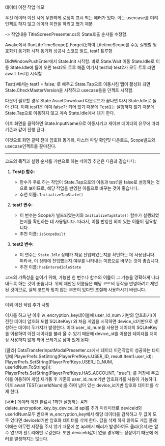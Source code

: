 데이터 이전 작업 메모

우선 데이터 이전 시에 무한하게 로딩이 표시 되는 에러가 있다.
이는 usercase를 미리 인젝트 하지 않고 데이터 이전을 하려고 했기 때문

-> 작업내용
TitleScreenPresenter.cs의 State호출 순서를 수정함.

Awake에서 RunLifeTimeScope().Forget();하여 LifetimeScope를 수동 실행함
암호화키 동기화 시작
동기화 성공시 스코프 빌드, test1 트루함

DidWindowPushEnter에서 State.Init 시작함.
바로 State.Wait 이동
State.Idle로 이동
State.Idle에 들어 오면 test2도 트루 해줌
여기서 test1과 test2가 모두 트루 라면 await Test() 시작함

Test()에서는 test1 = false; 로 해주고
State.Tap으로 이동시킴
탭이 활성화 되면 State.CheckMasterVersion을 시작하고 usecase들을 인젝트 시작함.

다운이 필요할 경우 State.AssetDownload 다운로드가 끝나면 다시 State.Idle로 돌아 간다.
이때 test1은 이미 false가 되어 있기 때문에 Test()는 실행하지 않기 때문에 State.Tap으로 이동하지 않고 계속 State.Idle에서 대기 한다.

이후 화면을 클릭하면 State.InputName으로 이동시키고
세이브 데이터의 유무에 따라 기존과 같이 진행 된다.

이것으로 화면 클릭 전에
암호화 동기화, 마스터 파일 확인및 다운로드, Scope빌드와 usecase인젝트를 끝마친다.


--------------------
코드의 목적과 실행 순서를 기반으로 하는 네이밍 추천은 다음과 같습니다:

1. **Test() 함수**:
    
    - 함수가 주로 하는 작업이 State.Tap으로의 이동과 test1을 false로 설정하는 것으로 보이므로, 해당 작업을 반영한 이름으로 바꾸는 것이 좋습니다.
    - 추천 이름: `InitializeTapState()`
2. **test1 변수**:
    
    - 이 변수는 Scope가 빌드되었는지와 `InitializeTapState()` 함수가 실행되었는지를 확인하는 데 사용됩니다. 따라서, 이를 반영한 의미 있는 이름이 필요합니다.
    - 추천 이름: `isScopeBuilt`
3. **test2 변수**:
    
    - 이 변수는 `State.Idle` 상태가 처음 진입되었는지를 확인하는 데 사용됩니다. 따라서, 이 상태에 진입했는지 여부를 나타내는 이름으로 바꾸는 것이 좋습니다.
    - 추천 이름: `hasEnteredIdleState`

코드의 가독성을 높이기 위해, 가능한 한 변수나 함수의 이름이 그 기능을 명확하게 나타내도록 하는 것이 좋습니다. 위의 제안된 이름들은 해당 코드의 동작을 반영하려고 제안된 것이므로, 실제 코드와 맞지 않는 부분이 있다면 조절해 사용하시기 바랍니다.

-------------------------------------

이외 이전 작업 추가 사항

이사를 하고 난 이후 w_encryption_key테이블에 user_id_num 기반의 암호화키(이전한 데이터 암호화 포함 SQLiteKey) 와 처음 게임을 시작하면 device_id기반으로 생성하는 데이터 두가지가 발생한다. 
이때 user_id_num을 사용한 데이터의 SQLiteKey를 이용하여 이전 데이터를 불러 올 수 있기 때문에 device_id를 이용한 데이터를 더이상 사용하지 않게 되어 쓰레기로 남아 있게 된다.

[클라]
DataTransferInputModalPresenter.cs에서 데이터 이전작업이 성공하는 타이밍에 
PlayerPrefs.SetString(PlayerPrefKeys.USER_ID, result.Item1.user_id);  
PlayerPrefs.SetString(PlayerPrefKeys.USER_ID_NUM, userIdNum.ToString());  
PlayerPrefs.SetString(PlayerPrefKeys.HAS_ACCOUNT, "true");
를 저장해 주고 이를 이용하여 게임 재기동 후 기존의 user_id_num기반 암호화키를 사용이 가능하다.
이후 await TEST(userIdNum);를 하여 남아 있는 device_id기반 암호화 데이터를 삭제 한다.

[서버]
데이터 이전 완료시 1회만 실행하는 API
delete_encryption_key_by_device_id api를 추가
파라미터로 deviceId와 userIdNum모두 받으며 w_encryption_key에서 해당 데이터를 검색하고
두 값이 모두 있다면 deviceId기반 암호화 데이터를 삭제 한다.
값을 삭제 하지 않아도 게임 플레이에는 아무런 지장을 주지 않기 때문에
본 api에서 에러가 발생하여도 클라(유저)는 알수 없으며 센트리에만 로깅한다.
또한 deviceId값이 없을 경우에도 정상이기 때문에 에러를 발생하지는 않는다.